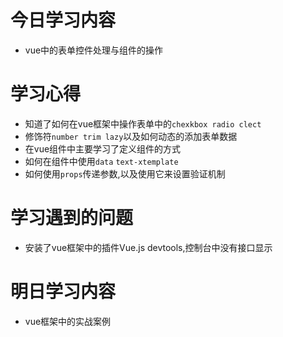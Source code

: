 # 今日学习内容

* vue中的表单控件处理与组件的操作

# 学习心得

* 知道了如何在vue框架中操作表单中的`chexkbox radio clect` 
* 修饰符`number trim lazy`以及如何动态的添加表单数据
* 在vue组件中主要学习了定义组件的方式
* 如何在组件中使用`data` `text-xtemplate`
* 如何使用`props`传递参数,以及使用它来设置验证机制

# 学习遇到的问题

* 安装了vue框架中的插件Vue.js devtools,控制台中没有接口显示

# 明日学习内容 

* vue框架中的实战案例
